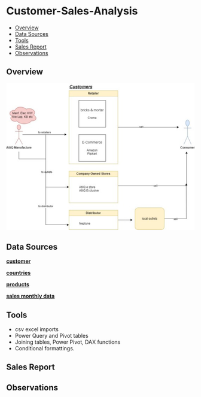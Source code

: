 # Customer-Sales-Analysis

- [Overview](#project-overview)
- [Data Sources](#data-sources)
- [Tools](#tools)
- [Sales Report](#sales-report)
- [Observations](#observations)

 ## Overview

![alt text](/images/CustomerSales1.jpg)

 ## Data Sources
[**customer**](data/dim_customer.csv)  

[**countries**](data/dim_market.csv)

[**products**](data/dim_product.csv)

[**sales monthly data**](data/fact_sales_monthly.csv)

 ## Tools 
 - csv excel imports
 - Power Query and Pivot tables
 - Joining tables, Power Pivot, DAX functions
 - Conditional formattings.

 ## Sales Report

 ## Observations
